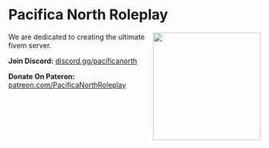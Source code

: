 # Pacifica North Roleplay

<img align="right" height="215" width="215" alt="" src="https://pluto.vodka/shawn/67UvWA.png" />

We are dedicated to creating the ultimate fivem server.

**Join Discord:** [discord.gg/pacificanorth](https://discord.gg/pacificanorth)

**Donate On Pateron:** [patreon.com/PacificaNorthRoleplay](https://www.patreon.com/PacificaNorthRoleplay)
